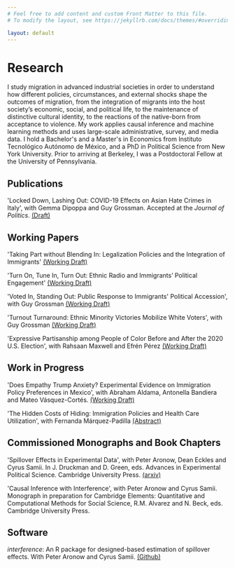 ```yaml
---
# Feel free to add content and custom Front Matter to this file.
# To modify the layout, see https://jekyllrb.com/docs/themes/#overriding-theme-defaults

layout: default
---
```

# Research
I study migration in advanced industrial societies in order to understand how different policies, circumstances, and external shocks shape the outcomes of migration, from the integration of migrants into the host society’s economic, social, and political life, to the maintenance of distinctive cultural identity, to the reactions of the native-born from acceptance to violence. My work applies causal inference and machine learning methods and uses large-scale administrative, survey, and media data. I hold a Bachelor's and a Master's in Economics from Instituto Tecnológico Autónomo de México, and a PhD in Political Science from New York University. Prior to arriving at Berkeley, I was a Postdoctoral Fellow at the University of Pennsylvania.

## Publications
'Locked Down, Lashing Out: COVID-19 Effects on Asian Hate Crimes in Italy', with Gemma Dipoppa and Guy Grossman. Accepted at the *Journal of Politics*. <a href="https://drive.google.com/file/d/1jicT7LeWYvmKEAFABWHU8betQgCelnhl/view?usp=sharing" rel="nofollow">(Draft)</a>

## Working Papers
'Taking Part without Blending In: Legalization Policies and the Integration of Immigrants'
<a href="https://drive.google.com/file/d/1YxTY0RCve3UC75b08twibr0XiZay8Cay/view?usp=sharing" rel="nofollow">(Working Draft)</a>

'Turn On, Tune In, Turn Out: Ethnic Radio and Immigrants’ Political Engagement'
<a href="https://drive.google.com/file/d/1FLr78s8-zEwVXP6mD_FX7aVlf2E09U06/view?usp=sharing"  rel="nofollow">(Working Draft)</a>

'Voted In, Standing Out: Public Response to Immigrants' Political Accession', with Guy Grossman
<a href="https://osf.io/xd4wk/" rel="nofollow">(Working Draft)</a>

'Turnout Turnaround: Ethnic Minority Victories Mobilize White Voters', with Guy Grossman
<a href="https://osf.io/w2dg8/" rel="nofollow">(Working Draft)</a>

'Expressive Partisanship among People of Color Before and After the 2020 U.S. Election', with Rahsaan Maxwell and Efrén Pérez <a href="https://drive.google.com/file/d/1hUCtz8qi_gET5gO_OIudwloJw_W5qIX0/view?usp=sharing" rel="nofollow">(Working Draft)</a>

## Work in Progress
'Does Empathy Trump Anxiety? Experimental Evidence on Immigration Policy Preferences in Mexico', with Abraham Aldama, Antonella Bandiera and Mateo Vásquez-Cortés.
<a href="https://drive.google.com/file/d/1E7a97j2035ypBHv1ib_tPIUJpbGIE45Z/view?usp=sharing" rel="nofollow">(Working Draft)</a>

'The Hidden Costs of Hiding: Immigration Policies and Health Care Utilization', with Fernanda Márquez-Padilla
<a href="https://drive.google.com/file/d/1VMFzfW5DOGZAz8eNUOswETyauDqfD4sx/view?usp=sharing" rel="nofollow">(Abstract)</a>

## Commissioned Monographs and Book Chapters
'Spillover Effects in Experimental Data', with Peter Aronow, Dean Eckles and Cyrus Samii. In J. Druckman and D. Green, eds. Advances in Experimental Political Science. Cambridge University Press.
<a href="https://arxiv.org/abs/2001.05444" rel="nofollow">(arxiv)</a>

'Causal Inference with Interference', with Peter Aronow and Cyrus Samii. Monograph in preparation for Cambridge Elements: Quantitative and Computational Methods for Social Science, R.M. Alvarez and N. Beck, eds. Cambridge University Press.

## Software
*interference*: An R package for designed-based estimation of spillover effects. With Peter Aronow and Cyrus Samii.
<a href="https://github.com/szonszein/interference" rel="nofollow">(Github)</a>